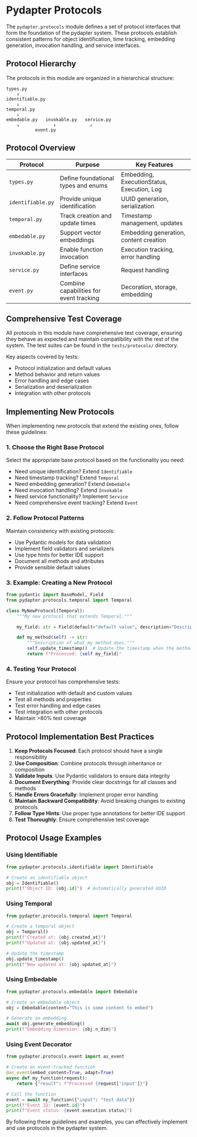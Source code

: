 # Pydapter Protocols

The `pydapter.protocols` module defines a set of protocol interfaces that form
the foundation of the pydapter system. These protocols establish consistent
patterns for object identification, time tracking, embedding generation,
invocation handling, and service interfaces.

## Protocol Hierarchy

The protocols in this module are organized in a hierarchical structure:

```
types.py
    ↓
identifiable.py
    ↓
temporal.py
    ↓
embedable.py   invokable.py   service.py
    ↘             ↓             ↙
           event.py
```

## Protocol Overview

| Protocol          | Purpose                                 | Key Features                               |
| ----------------- | --------------------------------------- | ------------------------------------------ |
| `types.py`        | Define foundational types and enums     | Embedding, ExecutionStatus, Execution, Log |
| `identifiable.py` | Provide unique identification           | UUID generation, serialization             |
| `temporal.py`     | Track creation and update times         | Timestamp management, updates              |
| `embedable.py`    | Support vector embeddings               | Embedding generation, content creation     |
| `invokable.py`    | Enable function invocation              | Execution tracking, error handling         |
| `service.py`      | Define service interfaces               | Request handling                           |
| `event.py`        | Combine capabilities for event tracking | Decoration, storage, embedding             |

## Comprehensive Test Coverage

All protocols in this module have comprehensive test coverage, ensuring they
behave as expected and maintain compatibility with the rest of the system. The
test suites can be found in the `tests/protocols/` directory.

Key aspects covered by tests:

- Protocol initialization and default values
- Method behavior and return values
- Error handling and edge cases
- Serialization and deserialization
- Integration with other protocols

## Implementing New Protocols

When implementing new protocols that extend the existing ones, follow these
guidelines:

### 1. Choose the Right Base Protocol

Select the appropriate base protocol based on the functionality you need:

- Need unique identification? Extend `Identifiable`
- Need timestamp tracking? Extend `Temporal`
- Need embedding generation? Extend `Embedable`
- Need invocation handling? Extend `Invokable`
- Need service functionality? Implement `Service`
- Need comprehensive event tracking? Extend `Event`

### 2. Follow Protocol Patterns

Maintain consistency with existing protocols:

- Use Pydantic models for data validation
- Implement field validators and serializers
- Use type hints for better IDE support
- Document all methods and attributes
- Provide sensible default values

### 3. Example: Creating a New Protocol

```python
from pydantic import BaseModel, Field
from pydapter.protocols.temporal import Temporal

class MyNewProtocol(Temporal):
    """My new protocol that extends Temporal."""

    my_field: str = Field(default="default value", description="Description of my field")

    def my_method(self) -> str:
        """Description of what my method does."""
        self.update_timestamp()  # Update the timestamp when the method is called
        return f"Processed: {self.my_field}"
```

### 4. Testing Your Protocol

Ensure your protocol has comprehensive tests:

- Test initialization with default and custom values
- Test all methods and properties
- Test error handling and edge cases
- Test integration with other protocols
- Maintain >80% test coverage

## Protocol Implementation Best Practices

1. **Keep Protocols Focused**: Each protocol should have a single responsibility
2. **Use Composition**: Combine protocols through inheritance or composition
3. **Validate Inputs**: Use Pydantic validators to ensure data integrity
4. **Document Everything**: Provide clear docstrings for all classes and methods
5. **Handle Errors Gracefully**: Implement proper error handling
6. **Maintain Backward Compatibility**: Avoid breaking changes to existing
   protocols
7. **Follow Type Hints**: Use proper type annotations for better IDE support
8. **Test Thoroughly**: Ensure comprehensive test coverage

## Protocol Usage Examples

### Using Identifiable

```python
from pydapter.protocols.identifiable import Identifiable

# Create an identifiable object
obj = Identifiable()
print(f"Object ID: {obj.id}")  # Automatically generated UUID
```

### Using Temporal

```python
from pydapter.protocols.temporal import Temporal

# Create a temporal object
obj = Temporal()
print(f"Created at: {obj.created_at}")
print(f"Updated at: {obj.updated_at}")

# Update the timestamp
obj.update_timestamp()
print(f"New updated at: {obj.updated_at}")
```

### Using Embedable

```python
from pydapter.protocols.embedable import Embedable

# Create an embedable object
obj = Embedable(content="This is some content to embed")

# Generate an embedding
await obj.generate_embedding()
print(f"Embedding dimension: {obj.n_dim}")
```

### Using Event Decorator

```python
from pydapter.protocols.event import as_event

# Create an event-tracked function
@as_event(embed_content=True, adapt=True)
async def my_function(request):
    return {"result": f"Processed {request['input']}"}

# Call the function
event = await my_function({"input": "test data"})
print(f"Event ID: {event.id}")
print(f"Event status: {event.execution.status}")
```

By following these guidelines and examples, you can effectively implement and
use protocols in the pydapter system.
